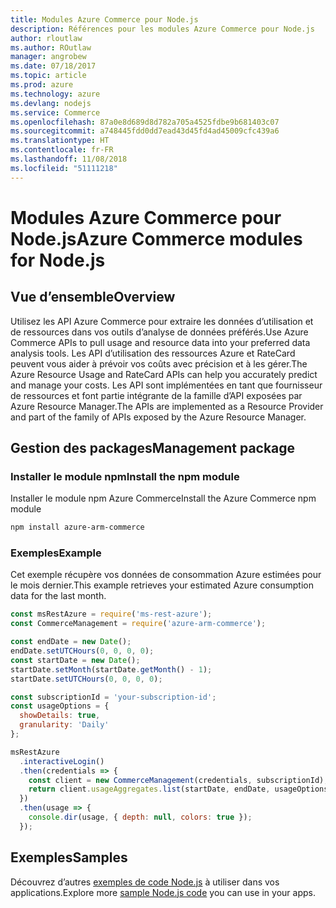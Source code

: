 ```yaml
---
title: Modules Azure Commerce pour Node.js
description: Références pour les modules Azure Commerce pour Node.js
author: rloutlaw
ms.author: ROutlaw
manager: angrobew
ms.date: 07/18/2017
ms.topic: article
ms.prod: azure
ms.technology: azure
ms.devlang: nodejs
ms.service: Commerce
ms.openlocfilehash: 87a0e8d689d8d782a705a4525fdbe9b681403c07
ms.sourcegitcommit: a748445fdd0dd7ead43d45fd4ad45009cfc439a6
ms.translationtype: HT
ms.contentlocale: fr-FR
ms.lasthandoff: 11/08/2018
ms.locfileid: "51111218"
---
```

# <a name="azure-commerce-modules-for-nodejs"></a><span data-ttu-id="752a2-103">Modules Azure Commerce pour Node.js</span><span class="sxs-lookup"><span data-stu-id="752a2-103">Azure Commerce modules for Node.js</span></span>

## <a name="overview"></a><span data-ttu-id="752a2-104">Vue d’ensemble</span><span class="sxs-lookup"><span data-stu-id="752a2-104">Overview</span></span>

<span data-ttu-id="752a2-105">Utilisez les API Azure Commerce pour extraire les données d’utilisation et de ressources dans vos outils d’analyse de données préférés.</span><span class="sxs-lookup"><span data-stu-id="752a2-105">Use Azure Commerce APIs to pull usage and resource data into your preferred data analysis tools.</span></span> <span data-ttu-id="752a2-106">Les API d’utilisation des ressources Azure et RateCard peuvent vous aider à prévoir vos coûts avec précision et à les gérer.</span><span class="sxs-lookup"><span data-stu-id="752a2-106">The Azure Resource Usage and RateCard APIs can help you accurately predict and manage your costs.</span></span> <span data-ttu-id="752a2-107">Les API sont implémentées en tant que fournisseur de ressources et font partie intégrante de la famille d’API exposées par Azure Resource Manager.</span><span class="sxs-lookup"><span data-stu-id="752a2-107">The APIs are implemented as a Resource Provider and part of the family of APIs exposed by the Azure Resource Manager.</span></span>

## <a name="management-package"></a><span data-ttu-id="752a2-108">Gestion des packages</span><span class="sxs-lookup"><span data-stu-id="752a2-108">Management package</span></span>

### <a name="install-the-npm-module"></a><span data-ttu-id="752a2-109">Installer le module npm</span><span class="sxs-lookup"><span data-stu-id="752a2-109">Install the npm module</span></span>

<span data-ttu-id="752a2-110">Installer le module npm Azure Commerce</span><span class="sxs-lookup"><span data-stu-id="752a2-110">Install the Azure Commerce npm module</span></span>

```bash
npm install azure-arm-commerce
```

### <a name="example"></a><span data-ttu-id="752a2-111">Exemples</span><span class="sxs-lookup"><span data-stu-id="752a2-111">Example</span></span>

<span data-ttu-id="752a2-112">Cet exemple récupère vos données de consommation Azure estimées pour le mois dernier.</span><span class="sxs-lookup"><span data-stu-id="752a2-112">This example retrieves your estimated Azure consumption data for the last month.</span></span>

```javascript
const msRestAzure = require('ms-rest-azure');
const CommerceManagement = require('azure-arm-commerce');

const endDate = new Date();
endDate.setUTCHours(0, 0, 0, 0);
const startDate = new Date();
startDate.setMonth(startDate.getMonth() - 1);
startDate.setUTCHours(0, 0, 0, 0);

const subscriptionId = 'your-subscription-id';
const usageOptions = {
  showDetails: true,
  granularity: 'Daily'
};

msRestAzure
  .interactiveLogin()
  .then(credentials => {
    const client = new CommerceManagement(credentials, subscriptionId);
    return client.usageAggregates.list(startDate, endDate, usageOptions);
  })
  .then(usage => {
    console.dir(usage, { depth: null, colors: true });
  });
```

## <a name="samples"></a><span data-ttu-id="752a2-113">Exemples</span><span class="sxs-lookup"><span data-stu-id="752a2-113">Samples</span></span>

<span data-ttu-id="752a2-114">Découvrez d’autres [exemples de code Node.js](https://azure.microsoft.com/resources/samples/?platform=nodejs) à utiliser dans vos applications.</span><span class="sxs-lookup"><span data-stu-id="752a2-114">Explore more [sample Node.js code](https://azure.microsoft.com/resources/samples/?platform=nodejs) you can use in your apps.</span></span>
